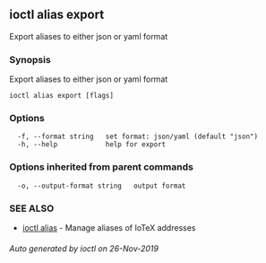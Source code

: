 ## ioctl alias export

Export aliases to either json or yaml format

### Synopsis

Export aliases to either json or yaml format

```
ioctl alias export [flags]
```

### Options

```
  -f, --format string   set format: json/yaml (default "json")
  -h, --help            help for export
```

### Options inherited from parent commands

```
  -o, --output-format string   output format
```

### SEE ALSO

* [ioctl alias](ioctl_alias.md)	 - Manage aliases of IoTeX addresses

###### Auto generated by ioctl on 26-Nov-2019
